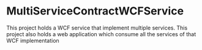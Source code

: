 # MultiServiceContractWCFService
This project holds a WCF service that implement multiple services. This project also holds a web application which consume all the services of that WCF implementation 
